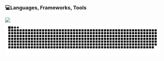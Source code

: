 
<!--
**BuseDuran/BuseDuran** is a ✨ _special_ ✨ repository because its `README.md` (this file) appears on your GitHub profile.

Here are some ideas to get you started:

- 🔭 I’m currently working on ...
- 🌱 I’m currently learning ...
- 👯 I’m looking to collaborate on ...
- 🤔 I’m looking for help with ...
- 💬 Ask me about ...
- 📫 How to reach me: ...
- 😄 Pronouns: ...
- ⚡ Fun fact: ...
-->
### 💻Languages, Frameworks, Tools


  <a href="https://skillicons.dev">
    <img src="https://skillicons.dev/icons?i=cs,dotnet,html,js,nodejs,go,vscode,visualstudio" />
  </a>
<picture>
  <source media="(prefers-color-scheme: dark)" srcset="https://raw.githubusercontent.com/buwud/buwud/output/github-contribution-grid-snake-dark.svg" />
  <source media="(prefers-color-scheme: light)" srcset="https://raw.githubusercontent.com/buwud/buwud/output/github-contribution-grid-snake.svg" />
  <img alt="github-snake" src="https://raw.githubusercontent.com/buwud/buwud/output/github-contribution-grid-snake.svg" />
</picture>
